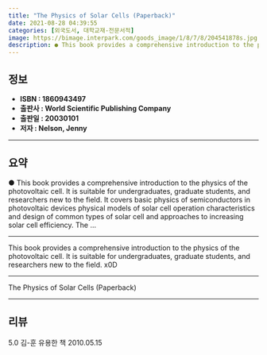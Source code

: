 ```yaml
---
title: "The Physics of Solar Cells (Paperback)"
date: 2021-08-28 04:39:55
categories: [외국도서, 대학교재-전문서적]
image: https://bimage.interpark.com/goods_image/1/8/7/8/204541878s.jpg
description: ● This book provides a comprehensive introduction to the physics of the photovoltaic cell. It is suitable for undergraduates, graduate students, and researcher
---
```


## **정보**

- **ISBN : 1860943497**
- **출판사 : World Scientific Publishing Company**
- **출판일 : 20030101**
- **저자 : Nelson, Jenny**

------



## **요약**

●  This book provides a comprehensive introduction to the physics of the photovoltaic cell. It is suitable for undergraduates, graduate students, and researchers new to the field. It covers basic physics of semiconductors in photovoltaic devices physical models of solar cell operation characteristics and design of common types of solar cell and approaches to increasing solar cell efficiency. The ...

------

This book provides a comprehensive introduction to the physics of the photovoltaic cell. It is suitable for undergraduates, graduate students, and researchers new to the field. x0D

------


The Physics of Solar Cells (Paperback) 

------


## **리뷰** 

5.0 김-훈 유용한 책 2010.05.15 <br/>